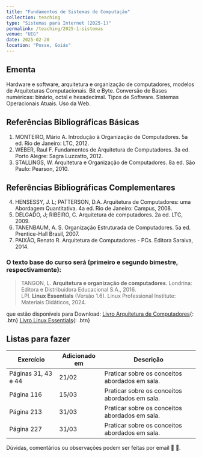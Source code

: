 ```yaml
---
title: "Fundamentos de Sistemas de Computação"
collection: teaching
type: "Sistemas para Internet (2025-1)"
permalink: /teaching/2025-1-sistemas
venue: "UEG"
date: 2025-02-20
location: "Posse, Goiás"
---
```


## Ementa 
Hardware e software, arquitetura e organização de computadores, modelos de Arquiteturas Computacionais. Bit e Byte. Conversão de Bases numéricas: binário, octal e hexadecimal. Tipos de Software. Sistemas Operacionais Atuais. Uso da Web. 
 

## Referências Bibliográficas Básicas

1. MONTEIRO, Mário A. Introdução à Organização de Computadores. 5a ed. Rio de Janeiro: LTC, 2012.
2. WEBER, Raul F. Fundamentos de Arquitetura de Computadores. 3a ed. Porto Alegre: Sagra Luzzatto, 2012.
3. STALLINGS, W. Arquitetura e Organização de Computadores. 8a ed. São Paulo: Pearson, 2010.

   
## Referências Bibliográficas Complementares

4. HENSESSY, J. L; PATTERSON, D.A. Arquitetura de Computadores: uma Abordagem Quantitativa. 4a ed. Rio de Janeiro: Campus, 2008.
5. DELGADO, J; RIBEIRO, C. Arquitetura de computadores. 2a ed. LTC, 2009.
6. TANENBAUM, A. S. Organização Estruturada de Computadores. 5a ed. Prentice-Hall Brasil, 2007.
7. PAIXÃO, Renato R. Arquitetura de Computadores - PCs. Editora Saraiva, 2014.


### O texto base do curso será (primeiro e segundo bimestre, respectivamente):
 
   > TANGON, L. **Arquitetura e organização de computadores**. Londrina: Editora e Distribuidora Educacional S.A., 2016. <br>
   > LPI. **Linux Essentials** (Versão 1.6). Linux Professional Institute: Materiais Didáticos, 2024.

que estão disponíveis para Download: [Livro Arquitetura de Computadores](https://antmelo.github.io/files/ArquiteturaPC.pdf){: .btn}  [Livro Linux Essentials](https://antmelo.github.io/files/LPI-Material.pdf){: .btn}  

## Listas para fazer

| Exercício           | Adicionado em   |              Descrição                                                |
| -------------      | --------------- | ------------------------------------------------------------------- |
| Páginas 31, 43 e 44 | 21/02   | Praticar sobre os conceitos abordados em sala.   |
| Página 116 | 15/03   | Praticar sobre os conceitos abordados em sala.   |
| Página 213 | 31/03   | Praticar sobre os conceitos abordados em sala.   |
| Página 227 | 31/03   | Praticar sobre os conceitos abordados em sala.   |
   
   Dúvidas, comentários ou observações podem ser feitas por email &#129488; &#129303;.
